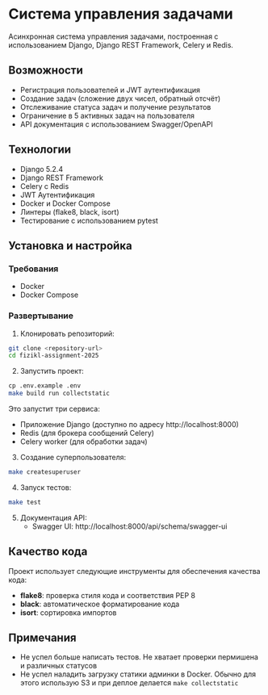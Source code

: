 # Система управления задачами

Асинхронная система управления задачами, построенная с использованием Django, Django REST Framework, Celery и Redis.

## Возможности

- Регистрация пользователей и JWT аутентификация
- Создание задач (сложение двух чисел, обратный отсчёт)
- Отслеживание статуса задач и получение результатов
- Ограничение в 5 активных задач на пользователя
- API документация с использованием Swagger/OpenAPI

## Технологии

- Django 5.2.4
- Django REST Framework
- Celery с Redis
- JWT Аутентификация
- Docker и Docker Compose
- Линтеры (flake8, black, isort)
- Тестирование с использованием pytest

## Установка и настройка

### Требования

- Docker
- Docker Compose

### Развертывание

1. Клонировать репозиторий:

```bash
git clone <repository-url>
cd fizikl-assignment-2025
```

2. Запустить проект:

```bash
сp .env.example .env
make build run collectstatic
```

Это запустит три сервиса:
- Приложение Django (доступно по адресу http://localhost:8000)
- Redis (для брокера сообщений Celery)
- Celery worker (для обработки задач)

3. Создание суперпользователя:

```bash
make createsuperuser
```

4. Запуск тестов:

```bash
make test
```

5. Документация API:
   - Swagger UI: http://localhost:8000/api/schema/swagger-ui

## Качество кода

Проект использует следующие инструменты для обеспечения качества кода:
- **flake8**: проверка стиля кода и соответствия PEP 8
- **black**: автоматическое форматирование кода
- **isort**: сортировка импортов

## Примечания

- Не успел больше написать тестов. Не хватает проверки пермишена и различных статусов
- Не успел наладить загрузку статики админки в Docker. Обычно для этого использую S3 и при деплое делается `make collectstatic`
